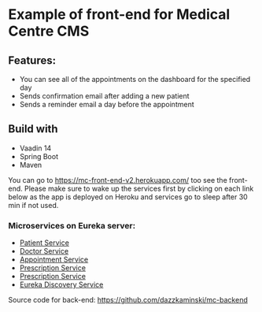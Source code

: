 # Example of front-end for Medical Centre CMS

## Features:
* You can see all of the appointments on the dashboard for the specified day
* Sends confirmation email after adding a new patient
* Sends a reminder email a day before the appointment

## Build with
* Vaadin 14
* Spring Boot
* Maven

You can go to https://mc-front-end-v2.herokuapp.com/ too see the front-end. Please make sure to wake up the services first by clicking on each link below as the app is deployed on Heroku and services go to sleep after 30 min if not used.

### Microservices on Eureka server:

* [Patient Service](https://mc-patient-service.herokuapp.com/)
* [Doctor Service](https://mc-doctor-service.herokuapp.com/)
* [Appointment Service](https://mc-appointment-service.herokuapp.com/)
* [Prescription Service](https://mc-prescription-service.herokuapp.com/)
* [Prescription Service](https://mc-mail-service.herokuapp.com/)
* [Eureka Discovery Service](https://mc-discovery-service.herokuapp.com/)

Source code for back-end: https://github.com/dazzkaminski/mc-backend


